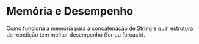 # Memória e Desempenho

Como funciona a memória para a concatenação de String e qual estrutura de repetição tem melhor desempenho (for ou foreach).